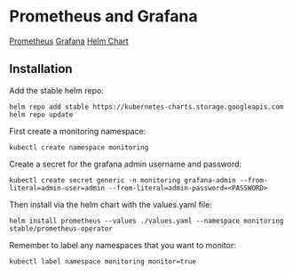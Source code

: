 # Prometheus and Grafana

[Prometheus](https://prometheus.io/)
[Grafana](https://grafana.com/)
[Helm Chart](https://github.com/helm/charts/tree/master/stable/prometheus-operator)

## Installation

Add the stable helm repo:

``` shell
helm repo add stable https://kubernetes-charts.storage.googleapis.com
helm repo update
```

First create a monitoring namespace:

``` shell
kubectl create namespace monitoring
```

Create a secret for the grafana admin username and password:

``` shell
kubectl create secret generic -n monitoring grafana-admin --from-literal=admin-user=admin --from-literal=admin-password=<PASSWORD>
```

Then install via the helm chart with the values.yaml file:

``` shell
helm install prometheus --values ./values.yaml --namespace monitoring stable/prometheus-operator
```

Remember to label any namespaces that you want to monitor:

``` shell
kubectl label namespace monitoring monitor=true
```
